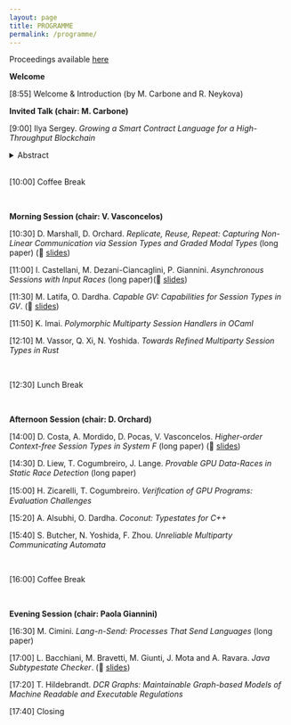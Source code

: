 ```yaml
---
layout: page
title: PROGRAMME
permalink: /programme/
---
```



Proceedings available [here](http://eptcs.web.cse.unsw.edu.au/content.cgi?PLACES2022)
<BR>

**Welcome**

[8:55] Welcome & Introduction (by M. Carbone and R. Neykova)


**Invited Talk (chair: M. Carbone)**

[9:00] Ilya Sergey. _Growing a Smart Contract Language for a High-Throughput Blockchain_


<details>

<summary>Abstract</summary>

The Scilla project, aimed at creating a programming language for safe
and secure smart contracts, has started in late 2017 as a
100-lines-of-code prototype implemented in the Coq proof
assistant. Learning from the mistakes of Ethereum, which had pioneered
the area of blockchain-based smart contracts, the aim of Scilla was to
provide a smart contract language, which is expressive enough to
accommodate most of the reasonable use-cases, while allowing for
scalable and tractable formal verification and analysis.
 
Since 2019, Scilla has been powering the application layer of Zilliqa,
the world's first publicly deployed sharded blockchain system. Since
its public launch, hundreds of unique smart contracts implemented in
Scilla have been deployed, including custom tokens, collectibles
(NFTs), auctions, multiplayer games, name registries, atomic token
swaps, and many others. The design of Scilla has enabled the very
first approach for efficiently sharding account-based smart contracts
in a Layer-1 scalable blockchain protocol.
 
In my talk, I will describe the motivation, high-level design
principles, and semantics of Scilla, and outline the main use cases
and the tools provided by the developer community. I will also present
a framework for lightweight verification of Scilla programs, and
showcase its automated domain-specific analyses, aiming at proving
different notions of safety and enabling sharding-based
parallelism. Finally, I will outline the pragmatic pitfalls of
building a new smart contract language from scratch, and present the
future exciting research directions that are enabled by Scilla's take
on smart contract implementation.

</details>

<BR>


[10:00] Coffee Break

<BR>

**Morning Session (chair: V. Vasconcelos)**

[10:30]  D. Marshall, D. Orchard. _Replicate, Reuse, Repeat: Capturing Non-Linear Communication via Session Types and Graded Modal Types_ (long paper) (📖 [slides](https://github.com/places-workshop/places-workshop.github.io/blob/presentation-2020/presentations/replicate-reuse-repeat.pdf))

[11:00]  I. Castellani, M. Dezani-Ciancaglini, P. Giannini. _Asynchronous Sessions with Input Races_ (long paper)(📖 [slides](https://github.com/places-workshop/places-workshop.github.io/blob/presentation-2020/presentations/Asynchronous-Sessions-with-Input-Races.pdf))

[11:30] M. Latifa, O. Dardha. _Capable GV: Capabilities for Session Types in GV_. (📖 [slides](https://github.com/places-workshop/places-workshop.github.io/blob/presentation-2020/presentations/Capable-GV.pdf))

[11:50] K. Imai. _Polymorphic Multiparty Session Handlers in OCaml_

[12:10] M. Vassor, Q. Xi, N. Yoshida. _Towards Refined Multiparty Session Types in Rust_ 


<BR>

[12:30] Lunch Break

<BR>


**Afternoon Session (chair: D. Orchard)**

[14:00] D. Costa, A. Mordido, D. Pocas, V. Vasconcelos. _Higher-order Context-free Session Types in System F_ (long paper) (📖 [slides](https://github.com/places-workshop/places-workshop.github.io/blob/presentation-2020/presentations/%20Higher-order%20context-free-session-types.pdf))

[14:30] D. Liew, T. Cogumbreiro, J. Lange. _Provable GPU Data-Races in Static Race Detection_ (long paper)

[15:00] H. Zicarelli, T. Cogumbreiro. _Veriﬁcation of GPU Programs: Evaluation Challenges_ 

[15:20] A. Alsubhi, O. Dardha. _Coconut: Typestates for C++_ 

[15:40] S. Butcher, N. Yoshida, F. Zhou. _Unreliable Multiparty Communicating Automata_ 


<BR>

[16:00] Coffee Break

<BR>


**Evening Session (chair: Paola Giannini)**

[16:30] M. Cimini. _Lang-n-Send: Processes That Send Languages_ (long paper)

[17:00] L. Bacchiani, M. Bravetti, M. Giunti, J. Mota and A. Ravara. _Java Subtypestate Checker_. (📖 [slides](https://github.com/places-workshop/places-workshop.github.io/blob/presentation-2020/presentations/java-subtypestate-checker.pdf))

[17:20] T. Hildebrandt. _DCR Graphs: Maintainable Graph-based Models of Machine Readable and Executable Regulations_

[17:40] Closing 
